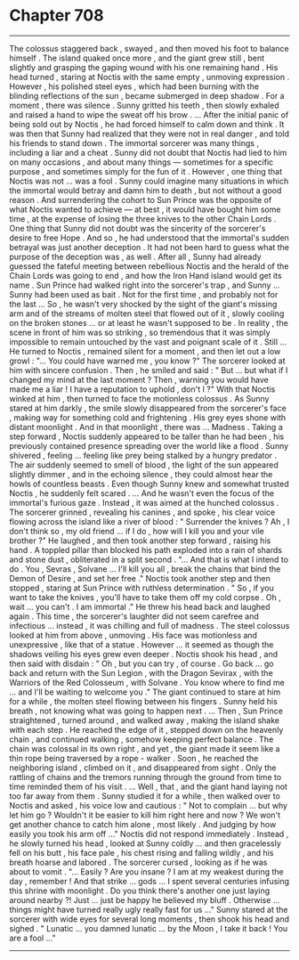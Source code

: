 
# Chapter 708


---

The colossus staggered back , swayed , and then moved his foot to balance himself . The island quaked once more , and the giant grew still , bent slightly and grasping the gaping wound with his one remaining hand . His head turned , staring at Noctis with the same empty , unmoving expression .
However , his polished steel eyes , which had been burning with the blinding reflections of the sun , became submerged in deep shadow .
For a moment , there was silence .
Sunny gritted his teeth , then slowly exhaled and raised a hand to wipe the sweat off his brow .
… After the initial panic of being sold out by Noctis , he had forced himself to calm down and think . It was then that Sunny had realized that they were not in real danger , and told his friends to stand down .
The immortal sorcerer was many things , including a liar and a cheat . Sunny did not doubt that Noctis had lied to him on many occasions , and about many things — sometimes for a specific purpose , and sometimes simply for the fun of it . However , one thing that Noctis was not … was a fool .
Sunny could imagine many situations in which the immortal would betray and damn him to death , but not without a good reason . And surrendering the cohort to Sun Prince was the opposite of what Noctis wanted to achieve — at best , it would have bought him some time , at the expense of losing the three knives to the other Chain Lords .
One thing that Sunny did not doubt was the sincerity of the sorcerer's desire to free Hope . And so , he had understood that the immortal's sudden betrayal was just another deception .
It had not been hard to guess what the purpose of the deception was , as well . After all , Sunny had already guessed the fateful meeting between rebellious Noctis and the herald of the Chain Lords was going to end , and how the Iron Hand island would get its name .
Sun Prince had walked right into the sorcerer's trap , and Sunny … Sunny had been used as bait .
Not for the first time , and probably not for the last ...
So , he wasn't very shocked by the sight of the giant's missing arm and of the streams of molten steel that flowed out of it , slowly cooling on the broken stones … or at least he wasn't supposed to be .
In reality , the scene in front of him was so striking , so tremendous that it was simply impossible to remain untouched by the vast and poignant scale of it .
Still …
He turned to Noctis , remained silent for a moment , and then let out a low growl :
"... You could have warned me , you know ?"
The sorcerer looked at him with sincere confusion . Then , he smiled and said :
" But ... but what if I changed my mind at the last moment ? Then , warning you would have made me a liar ! I have a reputation to uphold , don't I ?"
With that Noctis winked at him , then turned to face the motionless colossus .
As Sunny stared at him darkly , the smile slowly disappeared from the sorcerer's face , making way for something cold and frightening . His grey eyes shone with distant moonlight . And in that moonlight , there was …
Madness .
Taking a step forward , Noctis suddenly appeared to be taller than he had been , his previously contained presence spreading over the world like a flood . Sunny shivered , feeling … feeling like prey being stalked by a hungry predator .
The air suddenly seemed to smell of blood , the light of the sun appeared slightly dimmer , and in the echoing silence , they could almost hear the howls of countless beasts .
Even though Sunny knew and somewhat trusted Noctis , he suddenly felt scared .
… And he wasn't even the focus of the immortal's furious gaze . Instead , it was aimed at the hunched colossus .
The sorcerer grinned , revealing his canines , and spoke , his clear voice flowing across the island like a river of blood :
" Surrender the knives ? Ah , I don't think so , my old friend … if I do , how will I kill you and your vile brother ?"
He laughed , and then took another step forward , raising his hand . A toppled pillar than blocked his path exploded into a rain of shards and stone dust , obliterated in a split second .
"... And that is what I intend to do . You , Sevras , Solvane … I'll kill you all , break the chains that bind the Demon of Desire , and set her free ."
Noctis took another step and then stopped , staring at Sun Prince with ruthless determination .
" So , if you want to take the knives , you'll have to take them off my cold corpse . Oh , wait … you can't . I am immortal ."
He threw his head back and laughed again . This time , the sorcerer's laughter did not seem carefree and infectious … instead , it was chilling and full of madness .
The steel colossus looked at him from above , unmoving . His face was motionless and unexpressive , like that of a statue . However … it seemed as though the shadows veiling his eyes grew even deeper .
Noctis shook his head , and then said with disdain :
" Oh , but you can try , of course . Go back … go back and return with the Sun Legion , with the Dragon Sevirax , with the Warriors of the Red Colosseum , with Solvane . You know where to find me … and I'll be waiting to welcome you ."
The giant continued to stare at him for a while , the molten steel flowing between his fingers . Sunny held his breath , not knowing what was going to happen next .
… Then , Sun Prince straightened , turned around , and walked away , making the island shake with each step .
He reached the edge of it , stepped down on the heavenly chain , and continued walking , somehow keeping perfect balance . The chain was colossal in its own right , and yet , the giant made it seem like a thin rope being traversed by a rope - walker .
Soon , he reached the neighboring island , climbed on it , and disappeared from sight . Only the rattling of chains and the tremors running through the ground from time to time reminded them of his visit .
… Well , that , and the giant hand laying not too far away from them .
Sunny studied it for a while , then walked over to Noctis and asked , his voice low and cautious :
" Not to complain … but why let him go ? Wouldn't it be easier to kill him right here and now ? We won't get another chance to catch him alone , most likely . And judging by how easily you took his arm off …"
Noctis did not respond immediately . Instead , he slowly turned his head , looked at Sunny coldly … and then gracelessly fell on his butt , his face pale , his chest rising and falling wildly , and his breath hoarse and labored .
The sorcerer cursed , looking as if he was about to vomit .
"... Easily ? Are you insane ? I am at my weakest during the day , remember ! And that strike … gods … I spent several centuries infusing this shrine with moonlight . Do you think there's another one just laying around nearby ?! Just … just be happy he believed my bluff . Otherwise … things might have turned really ugly really fast for us …"
Sunny stared at the sorcerer with wide eyes for several long moments , then shook his head and sighed .
" Lunatic ... you damned lunatic … by the Moon , I take it back ! You are a fool ..."

---

